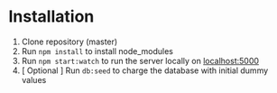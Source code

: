 # Installation

1. Clone repository (master)
2. Run `npm install` to install node_modules
3. Run `npm start:watch` to run the server locally on [localhost:5000](http://localhost:5000)
4. [ Optional ] Run `db:seed` to charge the database with initial dummy values
